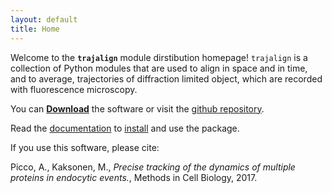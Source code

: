 ```yaml
---
layout: default 
title: Home 
---
```



Welcome to the **`trajalign`** module dirstibution homepage! 
`trajalign` is a collection of Python modules that are used to align in space and in time, and to average, trajectories of diffraction limited object, which are recorded with fluorescence microscopy.

You can [**Download**](https://github.com/apicco/trajectory_alignment/archive/master.zip) the software or visit the [github repository](https://github.com/apicco/trajectory_alignment/).

Read the [documentation](wiki/Home) to [install](wiki/Installation) and use the package.

If you use this software, please cite: 

Picco, A., Kaksonen, M., _Precise tracking of the dynamics of multiple proteins in endocytic events._,  Methods in Cell Biology, 2017.

